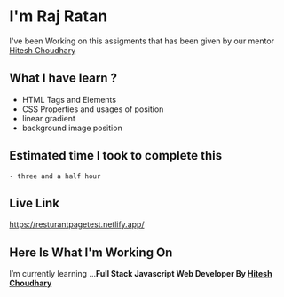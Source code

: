 




# I'm Raj Ratan
I've been Working on this assigments that has been given by our mentor [Hitesh Choudhary](https://github.com/hiteshchoudhary)</b><br>

## What I have learn ? 

- HTML Tags and Elements
- CSS Properties and usages of position 
- linear gradient
- background image position  
  
## Estimated time I took to complete this
    - three and a half hour
    
## Live Link
  https://resturantpagetest.netlify.app/


## Here Is What I'm Working On

  I’m currently learning  ...<strong>Full Stack Javascript Web Developer By [Hitesh Choudhary](https://github.com/hiteshchoudhary)</strong>


